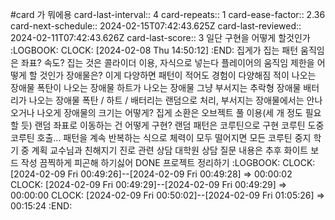 #card 가 뭐에용
  card-last-interval:: 4
  card-repeats:: 1
  card-ease-factor:: 2.36
  card-next-schedule:: 2024-02-15T07:42:43.625Z
  card-last-reviewed:: 2024-02-11T07:42:43.626Z
  card-last-score:: 3
일단 구현을 어떻게 할것인가
  :LOGBOOK:
  CLOCK: [2024-02-08 Thu 14:50:12]
  :END:
	집게가 집는 패턴
		움직임은 좌표? 속도?
		집는 것은 콜라이더 이용, 자식으로 넣는다
		플레이어의 움직임 제한을 어떻게 할 것인가
	장애물은?
		이게 다양하면 패턴이 적어도 경험이 다양해짐
		적이 나오는 장애물
		폭탄이 나오는 장애물
		하트가 나오는 장애물
		그냥 부서지는 추락형 장애물
		배터리가 나오는 장애물
		폭탄 / 하트 / 배터리는 랜덤으로 처리, 부서지는 장애물에서는 안나오거나 나오게
		장애물의 크기는 어떻게?
	집게 소환은 오브젝트 풀 이용(세 개 정도 필요할 듯)
		랜덤 좌표로 이동하는 건 어떻게 구현?
	랜덤 패턴은 코루틴으로 구현
		코루틴 도중 코루틴 호출...
		패턴을 계속 반복하는 식으로
		체력이 모두 떨어지면 모든 코루틴 중지
학기 중 계획
	교수님과 친해지기
	진로 관련 상담
	대학원 상담
	질문 내용은 추후 화이트 보드 작성
끔찍하게 피곤해
	하기싫어
DONE 프로젝트 정리하기
  :LOGBOOK:
  CLOCK: [2024-02-09 Fri 00:49:26]--[2024-02-09 Fri 00:49:28] =>  00:00:02
  CLOCK: [2024-02-09 Fri 00:49:29]--[2024-02-09 Fri 00:49:29] =>  00:00:00
  CLOCK: [2024-02-09 Fri 00:50:02]--[2024-02-09 Fri 01:05:26] =>  00:15:24
  :END: